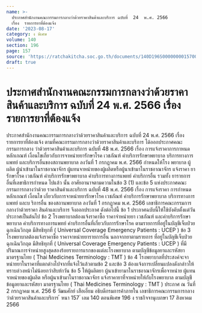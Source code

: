 ```yaml
---
name: >-
  ประกาศสำนักงานคณะกรรมการกลางว่าด้วยราคาสินค้าและบริการ ฉบับที่  24  พ.ศ. 2566
  เรื่อง  รายการยาที่ต้องแจ้ง
date: '2023-08-17'
category: ง พิเศษ
volume: 140
section: 196
page: 157
source: 'https://ratchakitcha.soc.go.th/documents/140D196S0000000015700.pdf'
draft: true
---
```


# ประกาศสำนักงานคณะกรรมการกลางว่าด้วยราคาสินค้าและบริการ ฉบับที่  24  พ.ศ. 2566 เรื่อง  รายการยาที่ต้องแจ้ง

ประกาศสำนักงานคณะกรรมการกลางว่าด้วยราคาสินค้าและบริการ ฉบับที่ 24 พ.ศ. 2566 เรื่อง รายการยาที่ต้องแจ้ง ตามที่คณะกรรมการกลางว่าด้วยราคาสินค้าและบริการ ได้ออกประกาศคณะกรรมการกลาง ว่าด้วยราคาสินค้าและบริการ ฉบับที่ 48 พ.ศ. 2566 เรื่อง การแจ้งราคาการกาหนดหลักเกณฑ์ เงื่อนไขเกี่ยวกับการจาหน่ายยารักษาโรค เวชภัณฑ์ ค่าบริการรักษาพยาบาล บริการทางการแพทย์ และบริการอื่นของสถานพยาบาล ลงวันที่ 1 กรกฎาคม พ.ศ. 2566 กำหนดให้โรง พยาบาล ผู้ผลิต ผู้นำเข้ามาในราชอาณาจักร ผู้แทนจาหน่ายของผู้ผลิตหรือผู้นาเข้ามาในราชอาณาจักร แจ้งราคา ยารักษาโรค เวชภัณฑ์ ค่าบริการรักษาพยาบาล ค่าบริการทางการแพทย์ ค่าบริการอื่น รวมทั้ง ยารายการอื่นที่เลขาธิการกำหนด ไปแล้ว นั้น อาศัยอานาจตามความในข้อ 3 (1) และข้อ 5 แห่งประกาศคณะกรรมการกลางว่าด้วย ราคาสินค้าและบริการ ฉบับที่ 48 พ.ศ. 2566 เรื่อง การแจ้งราคา การกำหนดหลักเกณฑ์ เงื่อนไข เกี่ยวกับการจาหน่ายยารักษาโรค เวชภัณฑ์ ค่าบริการรักษาพยาบาล บริการทางการแพทย์ และบ ริการอื่น ของสถานพยาบาล ลงวันที่ 1 กรกฎาคม พ.ศ. 2566 เลขาธิการคณะกรรมการกลางว่าด้วยราคา สินค้าและบริการ จึงออกประกาศ ดังต่อไปนี้ ข้อ 1 ประกาศฉบับนี้ให้ใช้บังคับตั้งแต่วันประกาศเป็นต้นไป ข้อ 2 โรงพยาบาลต้องแจ้งราคาซื้อ ราคาจำหน่ายยา เวชภัณฑ์ และค่าบริการรักษาพยาบาล ค่าบริการทางการแพทย์ ค่าบริการอื่นที่เกี่ยวกับการรักษาโรค ตามรายการที่อยู่ในบัญชีเจ็บป่วย ฉุกเฉินวิกฤต มีสิทธิทุกที่ ( Universal Coverage Emergency Patients : UCEP ) ข้อ 3 โรงพยาบาลต้องแจ้งราคาซื้อ ราคาจาหน่ายยารายการอื่น นอกจากยาตามรายการ ที่อยู่ในบัญชีเจ็บป่วยฉุกเฉินวิกฤต มีสิทธิทุกที่ ( Universal Coverage Emergency Patients : UCEP ) ที่มีปริมาณการจำหน่ายสูงสุดสองร้อยรายการแรกของแต่ละโรงพยาบาล ตามบัญชีข้อมูลยาและรหัสยา มาตรฐานไทย ( Thai Medicines Terminology : TMT ) ข้อ 4 โรงพยาบาลที่ประสงค์จะจาหน่ายยาในราคาที่แตกต่างไปจากที่แจ้งไว้แล้วตามข้อ 2 และข้อ 3 ต้องแจ้งการเปลี่ยนแปลงดังกล่าวให้ทราบล่วงหน้าไม่น้อยกว่าสิบห้าวัน ข้อ 5 ให้ผู้ผลิตยา ผู้นาเข้ายามาในราชอาณาจักรเพื่อจาหน่าย ผู้แทนจาหน่ายของผู้ผลิต หรือผู้นาเข้ามาในราชอาณาจักร แจ้งราคายาที่จาหน่ายให้กับโรงพยาบาล ตามบัญชีข้อมูลยาและรหัสยา มาตรฐานไทย ( Thai Medicines Terminology : TMT ) ประกาศ ณ วันที่ 2 กรกฎาคม พ.ศ. 256 6 วัฒนศักย์ เสือเอี่ยม อธิบดีกรมการค้าภายใน เลขาธิการคณะกรรมการกลางว่าด้วยราคาสินค้าและบริการ ้ หนา 157 ่ เลม 140 ตอนพิเศษ 196 ง ราชกิจจานุเบกษา 17 สิงหาคม 2566
